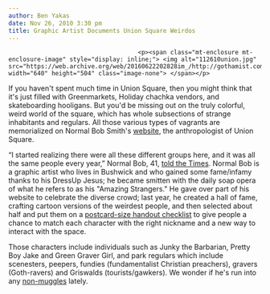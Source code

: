 ```yaml
---
author: Ben Yakas
date: Nov 26, 2010 3:30 pm
title: Graphic Artist Documents Union Square Weirdos
---
```


	
										<p><span class="mt-enclosure mt-enclosure-image" style="display: inline;"> <img alt="112610union.jpg" src="https://web.archive.org/web/20160622202828im_/http://gothamist.com/attachments/byakas/112610union.jpg" width="640" height="504" class="image-none"> </span></p>

<p>If you haven&apos;t spent much time in Union Square, then you might think that it&apos;s just filled with Greenmarkets, Holiday chachka vendors, and skateboarding hooligans. But you&apos;d be missing out on the truly colorful, weird world of the square, which has whole subsections of strange inhabitants and regulars. All those various types of vagrants are memorialized on Normal Bob Smith&apos;s <a href="https://web.archive.org/web/20160622202828/http://normalbobsmith.com/">website</a>, the anthropologist of Union Square.</p>

<p>&#x201C;I started realizing there were all these different groups here, and it was all the same people every year,&#x201D; Normal Bob, 41, <a href="https://web.archive.org/web/20160622202828/http://www.nytimes.com/2010/11/26/nyregion/26union.html?partner=rss&amp;emc=rss">told the Times</a>. Normal Bob is a graphic artist who lives in Bushwick and who gained some fame/infamy thanks to his DressUp Jesus; he became smitten with the daily soap opera of what he refers to as his &quot;Amazing Strangers.&quot; He gave over part of his website to celebrate the diverse crowd; last year, he created a hall of fame, crafting cartoon versions of the weirdest people, and then selected about half and put them on a <a href="https://web.archive.org/web/20160622202828/http://www.normalbobsmith.com/amazingstrangers/map.html">postcard-size handout checklist</a> to give people a chance to match each character with the right nickname and a new way to interact with the space. </p>

<p>Those characters include individuals such as Junky the Barbarian, Pretty Boy Jake and Green Graver Girl, and park regulars which include scenesters, peepers, fundies (fundamentalist Christian preachers), gravers (Goth-ravers) and Griswalds (tourists/gawkers). We wonder if he&apos;s run into any <a href="https://web.archive.org/web/20160622202828/http://gothamist.com/2010/11/22/next_stop_hogwarts_from_union_squar.php">non-muggles</a> lately.</p>					
										
									
				